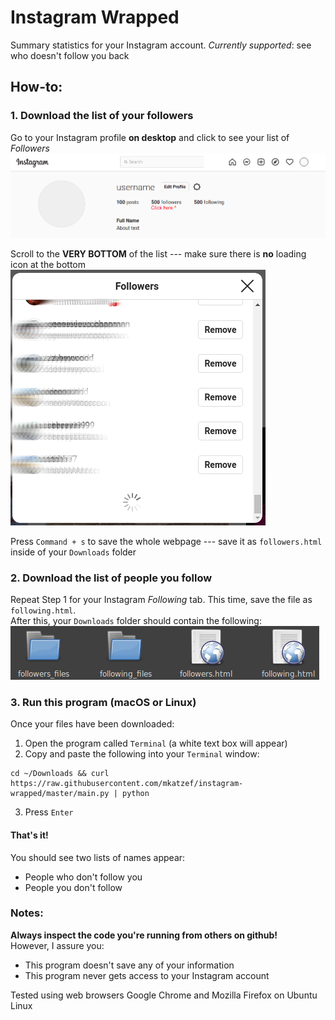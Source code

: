 # Instagram Wrapped
Summary statistics for your Instagram account.
*Currently supported*: see who doesn't follow you back

## How-to:
### 1. Download the list of your followers
Go to your Instagram profile **on desktop** and click to see your list of *Followers*
![Your follower list](images/click_followers.png)

Scroll to the **VERY BOTTOM** of the list --- make sure there is **no** loading icon at the bottom
![The loading icon for following/follower lists](images/loading.png)

Press `Command + s` to save the whole webpage --- save it as `followers.html` inside of your `Downloads` folder
### 2. Download the list of people you follow
Repeat Step 1 for your Instagram *Following* tab. This time, save the file as `following.html`.  
After this, your `Downloads` folder should contain the following:
![Example downloads content](images/downloads_folder.png)

### 3. Run this program (macOS or Linux)
Once your files have been downloaded:
1. Open the program called `Terminal` (a white text box will appear)  
2. Copy and paste the following into your `Terminal` window:  
```
cd ~/Downloads && curl https://raw.githubusercontent.com/mkatzef/instagram-wrapped/master/main.py | python
```  
3. Press `Enter`  

#### That's it!
You should see two lists of names appear:
* People who don't follow you
* People you don't follow


### Notes:
**Always inspect the code you're running from others on github!**  
However, I assure you:
* This program doesn't save any of your information
* This program never gets access to your Instagram account

Tested using web browsers Google Chrome and Mozilla Firefox on Ubuntu Linux
